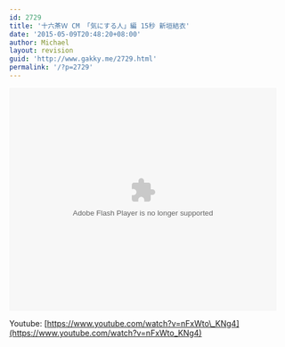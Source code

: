 ```yaml
---
id: 2729
title: '十六茶Ｗ CM 「気にする人」編 15秒 新垣結衣'
date: '2015-05-09T20:48:20+08:00'
author: Michael
layout: revision
guid: 'http://www.gakky.me/2729.html'
permalink: '/?p=2729'
---
```


<embed height="400" src="http://www.tudou.com/v/IZ8ZhhqFXFM/&bid=05&rpid=51229674&resourceId=51229674_05_05_99/v.swf" type="application/x-shockwave-flash" width="480"></embed>

Youtube: [https://www.youtube.com/watch?v=nFxWto\_KNg4](https://www.youtube.com/watch?v=nFxWto_KNg4)